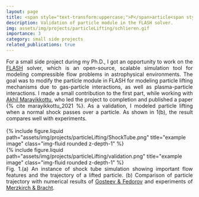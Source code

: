 ```yaml
---
layout: page
title: <span style="text-transform:uppercase;">P</span>article<span style="text-transform:uppercase;">-G</span>as <span style="text-transform:uppercase;">I</span>nteractions using <span style="text-transform:uppercase;">FLASH</span>
description: Validation of particle module in the FLASH solver.
img: assets/img/projects/particleLifting/schlieren.gif
importance: 3
category: small side projects
related_publications: true
---
```


<div align="justify">
For a small side project during my Ph.D., I got an opportunity to work on the <a href="https://flash.rochester.edu/site/flashcode/">FLASH</a> solver, which is an open-source, scalable simulation tool for modeling compressible flow problems in astrophysical environments. 
The goal was to modify the particle module in FLASH for modeling particle lifting mechanisms due to gas-particle interactions, as well as plasma-particle interactions.
I made a small contribution to the first part, while working with <a href="https://www.akhilmarayikkottu.com/">Akhil Marayikkottu</a>, who led the project to completion and published a paper {% cite marayikkottu_2021 %}.
As a validation, I modeled particle lifting when a normal shock passes over a particle. 
As shown in 1(b), the result compares well with experiments.
</div>
<br>

<div class="row">
    <div class="col-sm-7 mt-2 mt-md-0"> <!-- Assign col-sm-8 to make the first figure larger -->
        {% include figure.liquid path="assets/img/projects/particleLifting/ShockTube.png" title="example image" class="img-fluid rounded z-depth-1" %}
    </div>
    <div class="col-sm-5 mt-3 mt-md-0">
        {% include figure.liquid path="assets/img/projects/particleLifting/validation.png" title="example image" class="img-fluid rounded z-depth-1" %}
    </div>
</div>
<div class="caption">
<div align="justify">
Fig. 1.(a) An instance of shock tube simulation showing important flow features and the trajectory of a lifted particle. (b) Comparison of particle trajectory with numerical results of <a href="https://www.scopus.com/record/display.uri?eid=2-s2.0-0036273404&origin=inward">Gosteev & Fedorov</a> and experiments of <a href="https://doi.org/10.1016/0301-9322(78)90028-9">Merzkirch & Bracht</a>.
</div></div>

